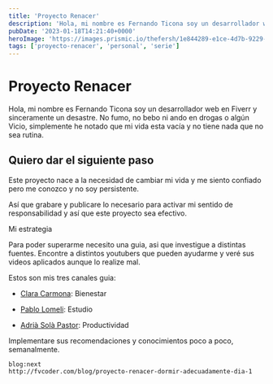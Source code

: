 ```yaml
---
title: 'Proyecto Renacer'
description: 'Hola, mi nombre es Fernando Ticona soy un desarrollador web en Fiverr y sinceramente un desastre.'
pubDate: '2023-01-18T14:21:40+0000'
heroImage: 'https://images.prismic.io/thefersh/1e844289-e1ce-4d7b-9229-44716c898d17_kristopher-roller-PC_lbSSxCZE-unsplash.jpg?auto=compress,format'
tags: ['proyecto-renacer', 'personal', 'serie']
---
```

# Proyecto Renacer

Hola, mi nombre es Fernando Ticona soy un desarrollador web en Fiverr y sinceramente un desastre.
No fumo, no bebo ni ando en drogas o algún Vicio, simplemente he notado que mi vida esta vacía y no tiene nada que no sea rutina.

## Quiero dar el siguiente paso

Este proyecto nace a la necesidad de cambiar mi vida y me siento confiado pero me conozco y no soy persistente.

Así que grabare y publicare lo necesario para activar mi sentido de responsabilidad y así que este proyecto sea efectivo.

Mi estrategia

Para poder superarme necesito una guia, asi que investigue a distintas fuentes. Encontre a distintos youtubers que pueden ayudarme y veré sus videos aplicados aunque lo realize mal.

Estos son mis tres canales guia:

- [Clara Carmona](https://www.youtube.com/@ClaraCarmona): Bienestar

- [Pablo Lomeli](https://www.youtube.com/@PabloLomeli): Estudio

- [Adrià Solà Pastor](https://www.youtube.com/@AdriaSolaPastor): Productividad

Implementare sus recomendaciones y conocimientos poco a poco, semanalmente.

```
blog:next
http://fvcoder.com/blog/proyecto-renacer-dormir-adecuadamente-dia-1
```
